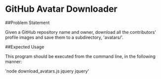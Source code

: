 # GitHub Avatar Downloader

##Problem Statement

Given a GitHub repository name and owner, download all the contributors' profile images and save them to a subdirectory, 'avatars/'.

##Expected Usage

This program should be executed from the command line, in the following manner:

'node download_avatars.js jquery jquery'

